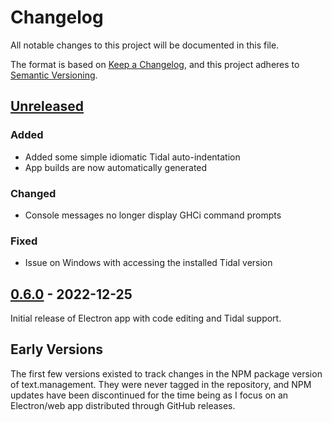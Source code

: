 # Changelog

All notable changes to this project will be documented in this file.

The format is based on [Keep a Changelog](https://keepachangelog.com/en/1.0.0/),
and this project adheres to [Semantic Versioning](https://semver.org/spec/v2.0.0.html).

## [Unreleased]

### Added

- Added some simple idiomatic Tidal auto-indentation
- App builds are now automatically generated

### Changed

- Console messages no longer display GHCi command prompts

### Fixed

- Issue on Windows with accessing the installed Tidal version

## [0.6.0] - 2022-12-25

Initial release of Electron app with code editing and Tidal support.

## Early Versions

The first few versions existed to track changes in the NPM package version
of text.management. They were never tagged in the repository, and NPM updates
have been discontinued for the time being as I focus on an Electron/web app
distributed through GitHub releases.

[unreleased]: https://github.com/mindofmatthew/text.management/compare/v0.6.0...HEAD
[0.6.0]: https://github.com/mindofmatthew/text.management/releases/tag/v0.6.0
